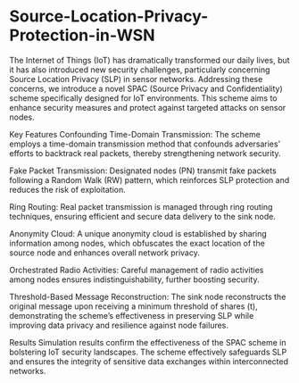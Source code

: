 # Source-Location-Privacy-Protection-in-WSN 

The Internet of Things (IoT) has dramatically transformed our daily lives, but it has also introduced new security challenges, particularly concerning Source Location Privacy (SLP) in sensor networks. Addressing these concerns, we introduce a novel SPAC (Source Privacy and Confidentiality) scheme specifically designed for IoT environments. This scheme aims to enhance security measures and protect against targeted attacks on sensor nodes.

Key Features
Confounding Time-Domain Transmission: The scheme employs a time-domain transmission method that confounds adversaries' efforts to backtrack real packets, thereby strengthening network security.

Fake Packet Transmission: Designated nodes (PN) transmit fake packets following a Random Walk (RW) pattern, which reinforces SLP protection and reduces the risk of exploitation.

Ring Routing: Real packet transmission is managed through ring routing techniques, ensuring efficient and secure data delivery to the sink node.

Anonymity Cloud: A unique anonymity cloud is established by sharing information among nodes, which obfuscates the exact location of the source node and enhances overall network privacy.

Orchestrated Radio Activities: Careful management of radio activities among nodes ensures indistinguishability, further boosting security.

Threshold-Based Message Reconstruction: The sink node reconstructs the original message upon receiving a minimum threshold of shares (t), demonstrating the scheme’s effectiveness in preserving SLP while improving data privacy and resilience against node failures.

Results
Simulation results confirm the effectiveness of the SPAC scheme in bolstering IoT security landscapes. The scheme effectively safeguards SLP and ensures the integrity of sensitive data exchanges within interconnected networks.
